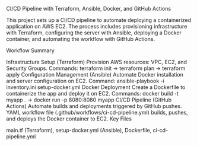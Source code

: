 CI/CD Pipeline with Terraform, Ansible, Docker, and GitHub Actions

This project sets up a CI/CD pipeline to automate deploying a containerized application on AWS EC2. The process includes provisioning infrastructure with Terraform, configuring the server with Ansible, deploying a Docker container, and automating the workflow with GitHub Actions.

Workflow Summary

Infrastructure Setup (Terraform)
Provision AWS resources: VPC, EC2, and Security Groups.
Commands: terraform init → terraform plan → terraform apply
Configuration Management (Ansible)
Automate Docker installation and server configuration on EC2.
Command: ansible-playbook -i inventory.ini setup-docker.yml
Docker Deployment
Create a Dockerfile to containerize the app and deploy it on EC2.
Commands: docker build -t myapp . → docker run -p 8080:8080 myapp
CI/CD Pipeline (GitHub Actions)
Automate builds and deployments triggered by GitHub pushes.
YAML workflow file (.github/workflows/ci-cd-pipeline.yml) builds, pushes, and deploys the Docker container to EC2.
Key Files

main.tf (Terraform), setup-docker.yml (Ansible), Dockerfile, ci-cd-pipeline.yml